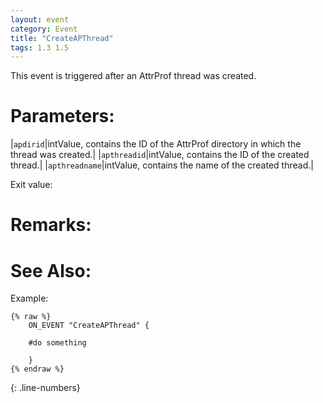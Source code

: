 ```yaml
---
layout: event
category: Event
title: "CreateAPThread"
tags: 1.3 1.5
---
```


This event is triggered after an AttrProf thread was created.  

# Parameters:  

|`apdirid`|intValue, contains the ID of the AttrProf directory in which the thread was created.|
|`apthreadid`|intValue, contains the ID of the created thread.|
|`apthreadname`|intValue, contains the name of the created thread.|

Exit value:



# Remarks:  



# See Also:  



Example:  

```adoscript
{% raw %}
	ON_EVENT "CreateAPThread" {
	
	#do something
	
	}
{% endraw %}
```
{: .line-numbers}
